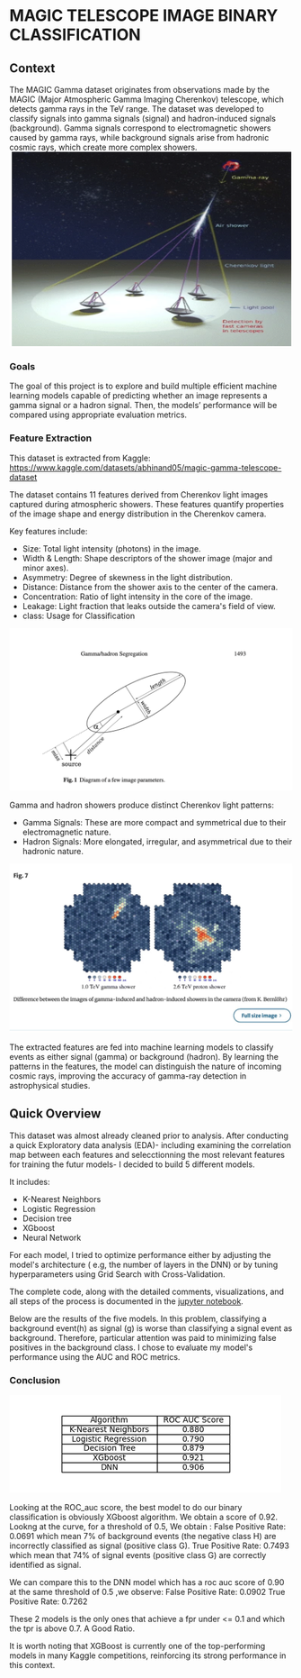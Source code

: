 # MAGIC TELESCOPE IMAGE BINARY CLASSIFICATION 





## Context

The MAGIC Gamma dataset originates from observations made by the MAGIC (Major Atmospheric Gamma Imaging Cherenkov) telescope, which detects gamma rays in the TeV range. The dataset was developed to classify signals into gamma signals (signal) and hadron-induced signals (background). Gamma signals correspond to electromagnetic showers caused by gamma rays, while background signals arise from hadronic cosmic rays, which create more complex showers.
![](https://github.com/celinexe/Magic_telescope_image_classification/blob/main/images/detectionIma.png)


### Goals 

The goal of this project is to explore and build multiple efficient machine learning models capable of predicting whether an image represents a gamma signal or a hadron signal. Then, the models’ performance will be compared using appropriate evaluation metrics.

### Feature Extraction  

This dataset is extracted from Kaggle: https://www.kaggle.com/datasets/abhinand05/magic-gamma-telescope-dataset


The dataset contains 11 features derived from Cherenkov light images captured during atmospheric showers. These features quantify properties of the image shape and energy distribution in the Cherenkov camera.

Key features include:
* Size: Total light intensity (photons) in the image.
* Width & Length: Shape descriptors of the shower image (major and minor axes).
* Asymmetry: Degree of skewness in the light distribution.
* Distance: Distance from the shower axis to the center of the camera.
* Concentration: Ratio of light intensity in the core of the image.
* Leakage: Light fraction that leaks outside the camera's field of view.
* class: Usage for Classification

![](https://github.com/celinexe/Magic_telescope_image_classification/blob/main/images/Parameters.png)

Gamma and hadron showers produce distinct Cherenkov light patterns:
* Gamma Signals: These are more compact and symmetrical due to their electromagnetic nature.
* Hadron Signals: More elongated, irregular, and asymmetrical due to their hadronic nature.

![](https://github.com/celinexe/Magic_telescope_image_classification/blob/main/images/hadron_VS_gamma_shower.jpg)

  
The extracted features are fed into machine learning models to classify events as either signal (gamma) or background (hadron). By learning the patterns in the features, the model can distinguish the nature of incoming cosmic rays, improving the accuracy of gamma-ray detection in astrophysical studies.

## Quick Overview 

This dataset was almost already cleaned prior to analysis. After conducting a quick Exploratory data analysis (EDA)- including examining the correlation map between each features and selecctionning the most relevant features for training the futur models- I decided to build 5 different models. 

It includes:
- K-Nearest Neighbors
- Logistic Regression
- Decision tree
- XGboost
- Neural Network

For each model, I tried to optimize performance either by adjusting the model's architecture ( e.g, the number of layers in the DNN) or by tuning hyperparameters using Grid Search with Cross-Validation. 

The complete code, along with the detailed comments, visualizations, and all steps of the process is documented in the [jupyter notebook](https://github.com/celinexe/Magic_telescope_image_classification/blob/main/Magic_notebook.ipynb). 

Below are the results of the five models. 
In this problem, classifying a background event(h) as signal (g) is worse than classifying a signal event as background.  Therefore, particular attention was paid to minimizing false positives in the background class. I chose to evaluate my model's performance using the AUC and ROC metrics. 

### Conclusion 

![](https://github.com/celinexe/Magic_telescope_image_classification/blob/main/images/Ccl.png)

Looking at the ROC_auc score, the best model to do our binary classification is obviously XGboost algorithm. 
We obtain a score of 0.92. 
Lookng at the curve, for a threshold of 0.5, 
We obtain :
False Positive Rate: 0.0691 which mean 7% of background events (the negative class H) are incorrectly classified as signal (positive class G). 
True Positive Rate: 0.7493  which mean that 74% of signal events (positive class G) are correctly identified as signal.

We can compare this to the DNN model which has a roc auc score of 0.90
at the same threshold of 0.5 ,we observe: 
False Positive Rate: 0.0902
True Positive Rate: 0.7262

These 2 models is the only ones that achieve a fpr under <= 0.1 and which the tpr is above 0.7. A Good Ratio.

It is worth noting that XGBoost is currently one of the top-performing models in many Kaggle competitions, reinforcing its strong performance in this context.



